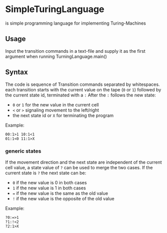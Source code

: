 # SimpleTuringLanguage

is simple programming language for implementing 
Turing-Machines  

## Usage
Input the transition commands in a text-file 
and supply it as the first argument 
when running TurningLanguage.main()

## Syntax
The code is sequence of Transition commands 
separated by whitespaces.
each transition starts with the current value on the tape 
(`0` or `1`) followed by the current state id,
terminated with a `:`
After the `:` follows the new state:
- `0` or `1` for the new value in the current cell
- `<` or `>` signaling movement to the left/right
- the next state id or `X` for terminating the program

Example:

```
00:1>1 10:1<1
01:1<0 11:1>X
```

### generic states
If the movement direction and the next state
are independent of the current cell value, 
a state value of `?` can be used to merge the two cases.
If the current state is `?` the next state can be:
- `0` if the new value is 0 in both cases
- `1` if the new value is 1 in both cases
- `=` if the new value is the same as the old value
- `!` if the new value is the opposite of the old value

Example:

```
?0:=>1 
?1:!<2
?2:1>X
```